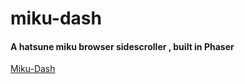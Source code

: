 # miku-dash

#### A hatsune miku browser sidescroller , built in Phaser 

[Miku-Dash](https://010josh010.github.io/img/mikudash.gif)
